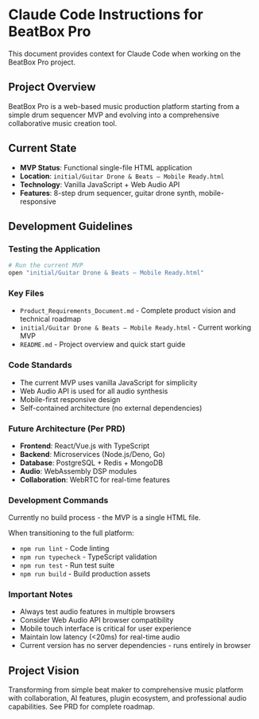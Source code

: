 # Claude Code Instructions for BeatBox Pro

This document provides context for Claude Code when working on the BeatBox Pro project.

## Project Overview

BeatBox Pro is a web-based music production platform starting from a simple drum sequencer MVP and evolving into a comprehensive collaborative music creation tool.

## Current State

- **MVP Status**: Functional single-file HTML application
- **Location**: `initial/Guitar Drone & Beats – Mobile Ready.html`
- **Technology**: Vanilla JavaScript + Web Audio API
- **Features**: 8-step drum sequencer, guitar drone synth, mobile-responsive

## Development Guidelines

### Testing the Application
```bash
# Run the current MVP
open "initial/Guitar Drone & Beats – Mobile Ready.html"
```

### Key Files
- `Product_Requirements_Document.md` - Complete product vision and technical roadmap
- `initial/Guitar Drone & Beats – Mobile Ready.html` - Current working MVP
- `README.md` - Project overview and quick start guide

### Code Standards
- The current MVP uses vanilla JavaScript for simplicity
- Web Audio API is used for all audio synthesis
- Mobile-first responsive design
- Self-contained architecture (no external dependencies)

### Future Architecture (Per PRD)
- **Frontend**: React/Vue.js with TypeScript
- **Backend**: Microservices (Node.js/Deno, Go)
- **Database**: PostgreSQL + Redis + MongoDB
- **Audio**: WebAssembly DSP modules
- **Collaboration**: WebRTC for real-time features

### Development Commands
Currently no build process - the MVP is a single HTML file.

When transitioning to the full platform:
- `npm run lint` - Code linting
- `npm run typecheck` - TypeScript validation  
- `npm run test` - Run test suite
- `npm run build` - Build production assets

### Important Notes
- Always test audio features in multiple browsers
- Consider Web Audio API browser compatibility
- Mobile touch interface is critical for user experience
- Maintain low latency (<20ms) for real-time audio
- Current version has no server dependencies - runs entirely in browser

## Project Vision

Transforming from simple beat maker to comprehensive music platform with collaboration, AI features, plugin ecosystem, and professional audio capabilities. See PRD for complete roadmap.